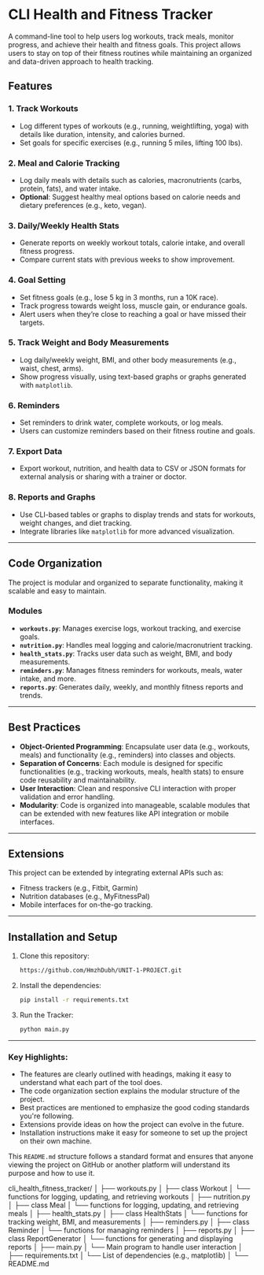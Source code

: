 # CLI Health and Fitness Tracker

A command-line tool to help users log workouts, track meals, monitor progress, and achieve their health and fitness goals. This project allows users to stay on top of their fitness routines while maintaining an organized and data-driven approach to health tracking.

## Features

### 1. Track Workouts
- Log different types of workouts (e.g., running, weightlifting, yoga) with details like duration, intensity, and calories burned.
- Set goals for specific exercises (e.g., running 5 miles, lifting 100 lbs).

### 2. Meal and Calorie Tracking
- Log daily meals with details such as calories, macronutrients (carbs, protein, fats), and water intake.
- **Optional**: Suggest healthy meal options based on calorie needs and dietary preferences (e.g., keto, vegan).

### 3. Daily/Weekly Health Stats
- Generate reports on weekly workout totals, calorie intake, and overall fitness progress.
- Compare current stats with previous weeks to show improvement.

### 4. Goal Setting
- Set fitness goals (e.g., lose 5 kg in 3 months, run a 10K race).
- Track progress towards weight loss, muscle gain, or endurance goals.
- Alert users when they’re close to reaching a goal or have missed their targets.

### 5. Track Weight and Body Measurements
- Log daily/weekly weight, BMI, and other body measurements (e.g., waist, chest, arms).
- Show progress visually, using text-based graphs or graphs generated with `matplotlib`.

### 6. Reminders
- Set reminders to drink water, complete workouts, or log meals.
- Users can customize reminders based on their fitness routine and goals.

### 7. Export Data
- Export workout, nutrition, and health data to CSV or JSON formats for external analysis or sharing with a trainer or doctor.

### 8. Reports and Graphs
- Use CLI-based tables or graphs to display trends and stats for workouts, weight changes, and diet tracking.
- Integrate libraries like `matplotlib` for more advanced visualization.

---

## Code Organization

The project is modular and organized to separate functionality, making it scalable and easy to maintain.

### Modules
- **`workouts.py`**: Manages exercise logs, workout tracking, and exercise goals.
- **`nutrition.py`**: Handles meal logging and calorie/macronutrient tracking.
- **`health_stats.py`**: Tracks user data such as weight, BMI, and body measurements.
- **`reminders.py`**: Manages fitness reminders for workouts, meals, water intake, and more.
- **`reports.py`**: Generates daily, weekly, and monthly fitness reports and trends.

---

## Best Practices

- **Object-Oriented Programming**: Encapsulate user data (e.g., workouts, meals) and functionality (e.g., reminders) into classes and objects.
- **Separation of Concerns**: Each module is designed for specific functionalities (e.g., tracking workouts, meals, health stats) to ensure code reusability and maintainability.
- **User Interaction**: Clean and responsive CLI interaction with proper validation and error handling.
- **Modularity**: Code is organized into manageable, scalable modules that can be extended with new features like API integration or mobile interfaces.

---

## Extensions
This project can be extended by integrating external APIs such as:
- Fitness trackers (e.g., Fitbit, Garmin)
- Nutrition databases (e.g., MyFitnessPal)
- Mobile interfaces for on-the-go tracking.

---

## Installation and Setup

1. Clone this repository:
   ```bash
   https://github.com/HmzhDubh/UNIT-1-PROJECT.git

2. Install the dependencies:
   ```bash
   pip install -r requirements.txt

3. Run the Tracker:
   ```bash
   python main.py

---

### Key Highlights:
- The features are clearly outlined with headings, making it easy to understand what each part of the tool does.
- The code organization section explains the modular structure of the project.
- Best practices are mentioned to emphasize the good coding standards you're following.
- Extensions provide ideas on how the project can evolve in the future.
- Installation instructions make it easy for someone to set up the project on their own machine.

This `README.md` structure follows a standard format and ensures that anyone viewing the project on GitHub or another platform will understand its purpose and how to use it.

cli_health_fitness_tracker/
│
├── workouts.py
│   ├── class Workout
│   └── functions for logging, updating, and retrieving workouts
│
├── nutrition.py
│   ├── class Meal
│   └── functions for logging, updating, and retrieving meals
│
├── health_stats.py
│   ├── class HealthStats
│   └── functions for tracking weight, BMI, and measurements
│
├── reminders.py
│   ├── class Reminder
│   └── functions for managing reminders
│
├── reports.py
│   ├── class ReportGenerator
│   └── functions for generating and displaying reports
│
├── main.py
│   └── Main program to handle user interaction
│
├── requirements.txt
│   └── List of dependencies (e.g., matplotlib)
│
└── README.md
